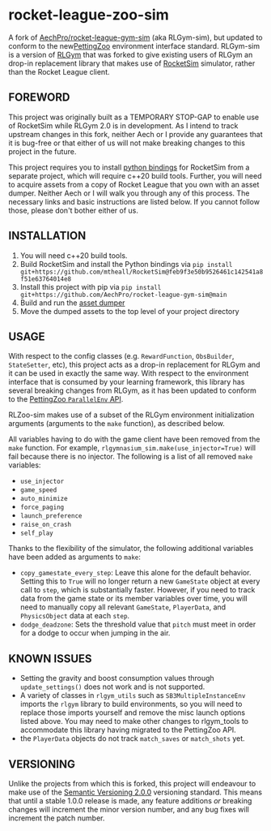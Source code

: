 # rocket-league-zoo-sim
A fork of [AechPro/rocket-league-gym-sim](https://github.com/AechPro/rocket-league-gym-sim) (aka RLGym-sim), but updated to conform to the new[PettingZoo](https://pettingzoo.farama.org/) environment interface standard. RLGym-sim is a version of [RLGym](https://www.rlgym.org) that was forked to give existing users of RLGym an drop-in replacement library that makes use of [RocketSim](https://github.com/ZealanL/RocketSim) simulator, rather than the Rocket League client.

## FOREWORD
This project was originally built as a TEMPORARY STOP-GAP to enable use of RocketSim while RLGym 2.0 is in development. As I intend to track upstream changes in this fork, neither Aech or I provide any guarantees that it is bug-free or that either of us will not make breaking changes to this project in the future.

This project requires you to install [python bindings](https://github.com/mtheall/RocketSim/tree/python-dev) for RocketSim from a separate project, which will require c++20 build tools. Further, you will need to acquire assets from a copy of Rocket League that you own with an asset dumper. Neither Aech or I will walk you through any of this process. The necessary links and basic instructions are listed below. If you cannot follow those, please don't bother either of us.

## INSTALLATION
1. You will need c++20 build tools.
2. Build RocketSim and install the Python bindings via `pip install git+https://github.com/mtheall/RocketSim@feb9f3e50b9526461c142541a8f51e63764014e8` 
3. Install this project with pip via `pip install git+https://github.com/AechPro/rocket-league-gym-sim@main`
4. Build and run the [asset dumper](https://github.com/ZealanL/RLArenaCollisionDumper)
5. Move the dumped assets to the top level of your project directory

## USAGE
With respect to the config classes (e.g. `RewardFunction`, `ObsBuilder`, `StateSetter`, etc), this project acts as a drop-in replacement for RLGym and it can be used in exactly the same way. With respect to the environment interface that is consumed by your learning framework, this library has several breaking changes from RLGym, as it has been updated to conform to the [PettingZoo `ParallelEnv` API](https://pettingzoo.farama.org/api/parallel/).

RLZoo-sim makes use of a subset of the RLGym environment initialization arguments (arguments to the `make` function), as described below.

All variables having to do with the game client have been removed from the `make` function. For example, `rlgymnasium_sim.make(use_injector=True)` will fail because there is no injector. The following is a list of all removed `make` variables:
- `use_injector`
- `game_speed`
- `auto_minimize`
- `force_paging`
- `launch_preference`
- `raise_on_crash`
- `self_play`

Thanks to the flexibility of the simulator, the following additional variables have been added as arguments to `make`:
- `copy_gamestate_every_step`: Leave this alone for the default behavior. Setting this to `True` will no longer return a new `GameState` object at every call to `step`, which is substantially faster. However, if you need to track data from the game state or its member variables over time, you will need to manually copy all relevant `GameState`, `PlayerData`, and `PhysicsObject` data at each `step`.
- `dodge_deadzone`: Sets the threshold value that `pitch` must meet in order for a dodge to occur when jumping in the air.

## KNOWN ISSUES
- Setting the gravity and boost consumption values through `update_settings()` does not work and is not supported.
- A variety of classes in `rlgym_utils` such as `SB3MultipleInstanceEnv` imports the `rlgym` library to build environments, so you will need to replace those imports yourself and remove the misc launch options listed above. You may need to make other changes to rlgym_tools to accommodate this library having migrated to the PettingZoo API.
- the `PlayerData` objects do not track `match_saves` or `match_shots` yet.

## VERSIONING

Unlike the projects from which this is forked, this project will endeavour to make use of the [Semantic Versioning 2.0.0](https://semver.org/#semantic-versioning-200) versioning standard. This means that until a stable 1.0.0 release is made, any feature additions _or_ breaking changes will increment the minor version number, and any bug fixes will increment the patch number.
